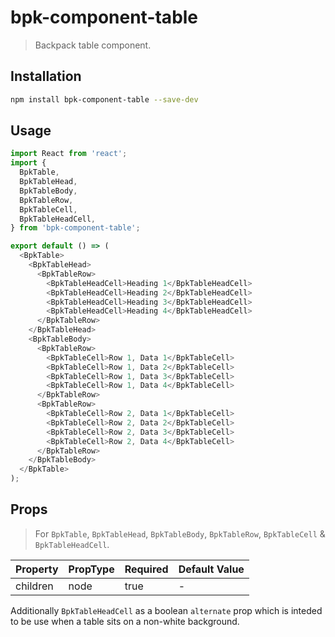 # bpk-component-table

> Backpack table component.

## Installation

```sh
npm install bpk-component-table --save-dev
```

## Usage

```js
import React from 'react';
import {
  BpkTable,
  BpkTableHead,
  BpkTableBody,
  BpkTableRow,
  BpkTableCell,
  BpkTableHeadCell,
} from 'bpk-component-table';

export default () => (
  <BpkTable>
    <BpkTableHead>
      <BpkTableRow>
        <BpkTableHeadCell>Heading 1</BpkTableHeadCell>
        <BpkTableHeadCell>Heading 2</BpkTableHeadCell>
        <BpkTableHeadCell>Heading 3</BpkTableHeadCell>
        <BpkTableHeadCell>Heading 4</BpkTableHeadCell>
      </BpkTableRow>
    </BpkTableHead>
    <BpkTableBody>
      <BpkTableRow>
        <BpkTableCell>Row 1, Data 1</BpkTableCell>
        <BpkTableCell>Row 1, Data 2</BpkTableCell>
        <BpkTableCell>Row 1, Data 3</BpkTableCell>
        <BpkTableCell>Row 1, Data 4</BpkTableCell>
      </BpkTableRow>
      <BpkTableRow>
        <BpkTableCell>Row 2, Data 1</BpkTableCell>
        <BpkTableCell>Row 2, Data 2</BpkTableCell>
        <BpkTableCell>Row 2, Data 3</BpkTableCell>
        <BpkTableCell>Row 2, Data 4</BpkTableCell>
      </BpkTableRow>
    </BpkTableBody>
  </BpkTable>
);
```

## Props

> For `BpkTable`, `BpkTableHead`, `BpkTableBody`, `BpkTableRow`, `BpkTableCell` & `BpkTableHeadCell`.

| Property | PropType | Required | Default Value |
| -------- | -------- | -------- | ------------- |
| children | node     | true     | -             |

Additionally `BpkTableHeadCell` as a boolean `alternate` prop which is inteded to be use when a table sits on a non-white background.

